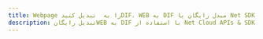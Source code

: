 ---title: Webpage را به  تبدیل کنیدDIF، WEB به DIF مبدل رایگان یا Net SDKdescription: تبدیل رایگانWEB به DIF با استفاده از Net Cloud APIs & SDK همچنین اسناد PDF را در Cloud ایجاد، ویرایش و رندر کنید.---